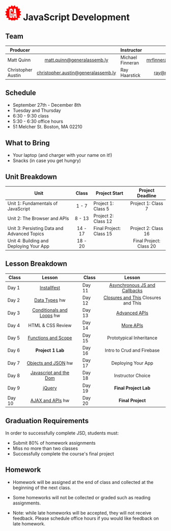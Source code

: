 # ![](assets/logo.png) JavaScript Development

## Team

| Producer |  | Instructor | |
| --- | :---: |  --- | :---: |
| Matt Quinn | [matt.quinn@generalassemb.ly](matt.quinn@generalassemb.ly) | Michael Finneran | [mrfinneran@gmail.com](mrfinneran@gmail.com) |
| Christopher Austin | [christopher.austin@generalassemb.ly](christopher.austin@generalassemb.ly)  | Ray Haarstick | [ray@relevant.us](ray@relevant.us) |

## Schedule

- September 27th - December 8th
- Tuesday and Thursday
- 6:30 - 9:30 class
- 5:30 - 6:30 office hours
- 51 Melcher St. Boston, MA 02210

## What to Bring

- Your laptop (and charger with your name on it!)
- Snacks (in case you get hungry)

## Unit Breakdown

| Unit | Class | Project Start | Project Deadline|
| --- | :---: |  --- | :---: |
| Unit 1: Fundamentals of JavaScript | 1 - 7  | Project 1: Class 5| Project 1: Class 7|
| Unit 2: The Browser and APIs | 8 - 13 | Project 2: Class 12  |  |
| Unit 3: Persisting Data and Advanced Topics| 14 - 17 |Final Project: Class 15| Project 2: Class 16 |
| Unit 4: Building and Deploying Your App| 18 - 20 ||Final Project: Class 20|

## Lesson Breakdown

| Class | Lesson |  | Class | Lesson |
| --- | :---: | --- |  --- | :---: |
| Day 1 | [Installfest](1-installfest/readme.md) || Day 11 | [Asynchronous JS and Callbacks](11-asynchronous-js-and-callbacks/readme.md) |
| Day 2 | [Data Types](2-data-types/readme.md) hw|| Day 12 | [Closures and This](12-closures-and-this/readme.md)  Closures and This |
| Day 3 | [Conditionals and Loops](3-conditionals-and-loops/readme.md) hw || Day 13 | [Advanced APIs](13-advanced-apis/readme.md)|
| Day 4 | HTML & CSS Review || Day 14 | [More APIs](14-more-apis/readme.md)  |
| Day 5 | [Functions and Scope](5-functions-and-scope/readme.md) || Day 15 | Prototypical Inheritance|
| Day 6 | **Project 1 Lab** || Day 16 | Intro to Crud and Firebase|
| Day 7 | [Objects and JSON](7-objects-and-json/readme.md) hw || Day 17 | Deploying Your App |
| Day 8 | [Javascript and the Dom](8-the-dom/readme.md)  || Day 18 |  Instructor Choice|
| Day 9 | [jQuery](9-jquery/readme.md) || Day 19 | **Final Project Lab**|
| Day 10 | [AJAX and APIs](10-ajax-and-apis/readme.md) hw || Day 20| **Final Project**|

## Graduation Requirements
In order to successfully complete JSD, students must:

- Submit 80% of homework assignments
- Miss no more than two classes
- Successfully complete the course's final project

## Homework

- Homework will be assigned at the end of class and collected at the beginning of the next class.

- Some homeworks will not be collected or graded such as reading assignments. 

- Note: while late homeworks will be accepted, they will not receive feedback. Please schedule office hours if you would like feedback on late homework.



